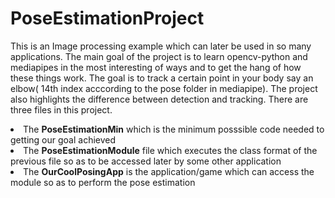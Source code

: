# PoseEstimationProject
This is an Image processing example which can later be used in so many applications. The main goal of the project is to learn opencv-python and mediapipes in the most interesting of ways
and to get the hang of how these things work. The goal is to track a certain point in  your body say an elbow( 14th index acccording to the pose folder in mediapipe). 
The project also highlights the difference between detection and tracking. There are three files in this project.
<li>The <B>PoseEstimationMin</b> which is the minimum posssible code needed to getting our goal achieved
<li>The <B>PoseEstimationModule</b> file which executes the class format of the previous file so as to be accessed later by some other application
<li>The <B>OurCoolPosingApp</b> is the application/game which can access the module so as to perform the pose estimation
